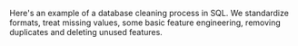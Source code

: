 Here's an example of a database cleaning process in SQL. We standardize formats, treat missing values, some basic feature engineering, removing duplicates and deleting unused features.
